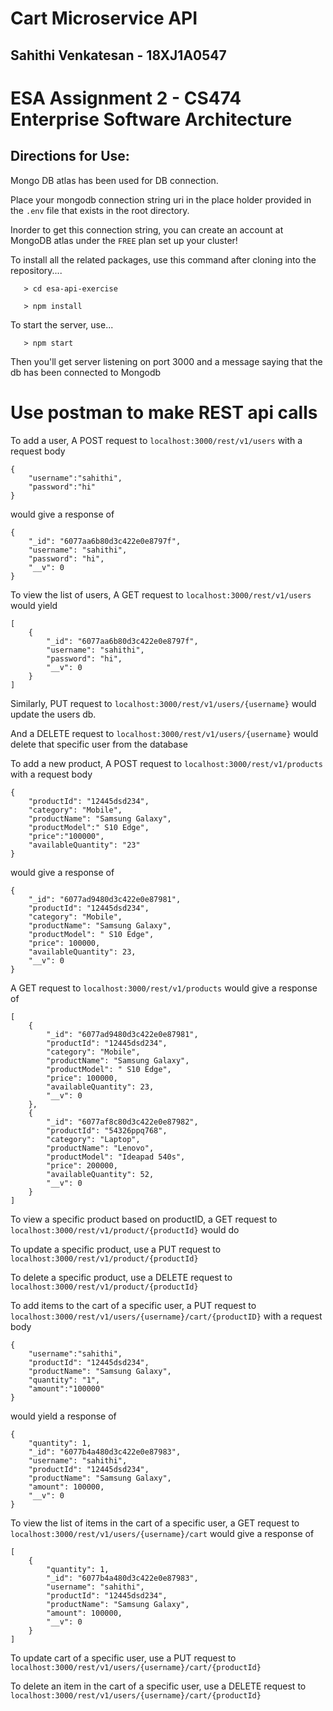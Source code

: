 # Cart Microservice API
## Sahithi Venkatesan - 18XJ1A0547
# ESA Assignment 2 - CS474 Enterprise Software Architecture
## Directions for Use:
Mongo DB atlas has been used for DB connection. 

Place your mongodb connection string uri in the place holder provided in the ```.env``` file that exists in the root directory.

Inorder to get this connection string, you can create an account at MongoDB atlas under the ```FREE``` plan set up your cluster!


To install all the related packages, use this command after cloning into the repository....
```
   > cd esa-api-exercise

   > npm install
```
To start the server, use...
```
   > npm start
```
Then you'll get server listening on port 3000 and a message saying that the db has been connected to Mongodb

# Use postman to make REST api calls
To add a user,
A POST request to ``` localhost:3000/rest/v1/users ``` with a request body
```
{
    "username":"sahithi",
    "password":"hi"
}
```
would give a response of 

```
{
    "_id": "6077aa6b80d3c422e0e8797f",
    "username": "sahithi",
    "password": "hi",
    "__v": 0
}
```
To view the list of users, 
A GET request to ``` localhost:3000/rest/v1/users ``` would yield
```
[
    {
        "_id": "6077aa6b80d3c422e0e8797f",
        "username": "sahithi",
        "password": "hi",
        "__v": 0
    }
]
```
Similarly, PUT request to ```localhost:3000/rest/v1/users/{username}``` would update the users db.

And a DELETE request to  ```localhost:3000/rest/v1/users/{username}``` would delete that specific user from the database

To add a new product, 
A POST request to ```localhost:3000/rest/v1/products``` with a request body
```
{
    "productId": "12445dsd234",
    "category": "Mobile",
    "productName": "Samsung Galaxy",
    "productModel":" S10 Edge",
    "price":"100000",
    "availableQuantity": "23"
}
```
would give a response of
```
{
    "_id": "6077ad9480d3c422e0e87981",
    "productId": "12445dsd234",
    "category": "Mobile",
    "productName": "Samsung Galaxy",
    "productModel": " S10 Edge",
    "price": 100000,
    "availableQuantity": 23,
    "__v": 0
}
```
A GET request to ```localhost:3000/rest/v1/products``` would give a response of

```
[
    {
        "_id": "6077ad9480d3c422e0e87981",
        "productId": "12445dsd234",
        "category": "Mobile",
        "productName": "Samsung Galaxy",
        "productModel": " S10 Edge",
        "price": 100000,
        "availableQuantity": 23,
        "__v": 0
    },
    {
        "_id": "6077af8c80d3c422e0e87982",
        "productId": "54326ppq768",
        "category": "Laptop",
        "productName": "Lenovo",
        "productModel": "Ideapad 540s",
        "price": 200000,
        "availableQuantity": 52,
        "__v": 0
    }
]
```
To view a specific product based on productID, a GET request to ```localhost:3000/rest/v1/product/{productId}``` would do

To update a specific product, use a PUT request to ```localhost:3000/rest/v1/product/{productId}```

To delete a specific product, use a DELETE request to ```localhost:3000/rest/v1/product/{productId}```

To add items to the cart of a specific user, a PUT request to ```localhost:3000/rest/v1/users/{username}/cart/{productID}``` with a request body
```
{
    "username":"sahithi",
    "productId": "12445dsd234",
    "productName": "Samsung Galaxy",
    "quantity": "1",
    "amount":"100000"
}

```
would yield a response of 

```
{
    "quantity": 1,
    "_id": "6077b4a480d3c422e0e87983",
    "username": "sahithi",
    "productId": "12445dsd234",
    "productName": "Samsung Galaxy",
    "amount": 100000,
    "__v": 0
}
```
To view the list of items in the cart of a specific user, a GET request to ```localhost:3000/rest/v1/users/{username}/cart``` would give a response of 
```
[
    {
        "quantity": 1,
        "_id": "6077b4a480d3c422e0e87983",
        "username": "sahithi",
        "productId": "12445dsd234",
        "productName": "Samsung Galaxy",
        "amount": 100000,
        "__v": 0
    }
]
```

To update cart of a specific user, use a PUT request to ```localhost:3000/rest/v1/users/{username}/cart/{productId}```

To delete an item in the cart of a specific user, use a DELETE request to ```localhost:3000/rest/v1/users/{username}/cart/{productId}```







